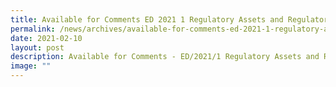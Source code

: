 ```yaml
---
title: Available for Comments ED 2021 1 Regulatory Assets and Regulatory Liabilities
permalink: /news/archives/available-for-comments-ed-2021-1-regulatory-assets-and-regulatory-liabilities/
date: 2021-02-10
layout: post
description: Available for Comments - ED/2021/1 Regulatory Assets and Regulatory Liabilities
image: ""
---
```

